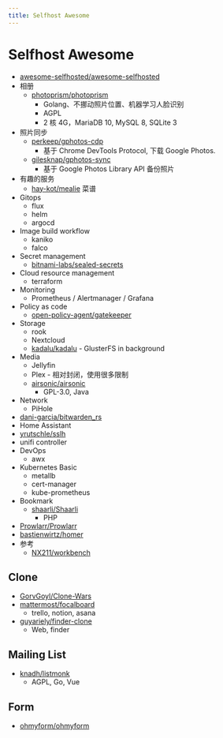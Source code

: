 ```yaml
---
title: Selfhost Awesome
---
```


# Selfhost Awesome

- [awesome-selfhosted/awesome-selfhosted](https://github.com/awesome-selfhosted/awesome-selfhosted)
- 相册
  - [photoprism/photoprism](https://github.com/photoprism/photoprism)
    - Golang、不挪动照片位置、机器学习人脸识别
    - AGPL
    - 2 核 4G，MariaDB 10, MySQL 8, SQLite 3
- 照片同步
  - [perkeep/gphotos-cdp](https://github.com/perkeep/gphotos-cdp)
    - 基于 Chrome DevTools Protocol, 下载 Google Photos.
  - [gilesknap/gphotos-sync](https://github.com/gilesknap/gphotos-sync)
    - 基于 Google Photos Library API 备份照片
- 有趣的服务
  - [hay-kot/mealie](https://github.com/hay-kot/mealie) 菜谱
- Gitops
  - flux
  - helm
  - argocd
- Image build workflow
  - kaniko
  - falco
- Secret management
  - [bitnami-labs/sealed-secrets](https://github.com/bitnami-labs/sealed-secrets)
- Cloud resource management
  - terraform
- ⁠Monitoring
  - Prometheus / Alertmanager / Grafana
- Policy as code
  - [open-policy-agent/gatekeeper](https://github.com/open-policy-agent/gatekeeper)
- ⁠Storage
  - rook
  - Nextcloud
  - [kadalu/kadalu](https://github.com/kadalu/kadalu) - GlusterFS in background
- Media
  - Jellyfin
  - Plex - 相对封闭，使用很多限制
  - [airsonic/airsonic](https://github.com/airsonic/airsonic)
    - GPL-3.0, Java
- Network
  - PiHole
- [dani-garcia/bitwarden_rs](https://github.com/dani-garcia/bitwarden_rs)
- Home Assistant
- [yrutschle/sslh](https://github.com/yrutschle/sslh)
- unifi controller
- DevOps
  - awx
- Kubernetes Basic
  - metallb
  - cert-manager
  - kube-prometheus
- Bookmark
  - [shaarli/Shaarli](https://github.com/shaarli/Shaarli)
    - PHP
- [Prowlarr/Prowlarr](https://github.com/Prowlarr/Prowlarr)
- [bastienwirtz/homer](https://github.com/bastienwirtz/homer)
- 参考
  - [NX211/workbench](https://github.com/NX211/workbench)

## Clone
- [GorvGoyl/Clone-Wars](https://github.com/GorvGoyl/Clone-Wars)
- [mattermost/focalboard](https://github.com/mattermost/focalboard)
  - trello, notion, asana
- [guyariely/finder-clone](https://github.com/guyariely/finder-clone)
  - Web, finder

## Mailing List

- [knadh/listmonk](https://github.com/knadh/listmonk)
  - AGPL, Go, Vue

## Form

- [ohmyform/ohmyform](https://github.com/ohmyform/ohmyform)
